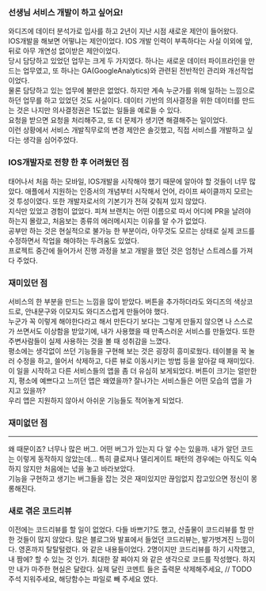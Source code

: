 ﻿### 선생님 서비스 개발이 하고 싶어요!  
와디즈에 데이터 분석가로 입사를 하고 2년이 지난 시점 새로운 제안이 들어왔다.  
IOS개발을 해보면 어떻냐는 제안이었다. IOS 개발 인력이 부족하다는 사실 이외에 앞, 뒤로 아무 개연성 없이받은 제안이었다.  
당시 담당하고 있었던 업무는 크게 두 가지였다. 하나는 새로운 데이터 파이프라인을 만드는 업무였고, 또 하나는 GA(GoogleAnalytics)와 관련된 전반적인 관리와 개선작업 이었다.  
물론 담당하고 있는 업무에 불만은 없었다. 하지만 계속 누군가를 위해 일하는 느낌으로 하던 업무를 하고 있었던 것도 사실이다. 데이터 기반의 의사결정을 위한 데이터를 만드는 것은 나지만 의사결정권은 1도없는 일들을 예로들 수 있다.  
요청을 받으면 요청을 처리해주고, 또 더 문제가 생기면 해결해주는 일이었다.  
이런 상황에서 서비스 개발직무로의 변경 제안은 솔깃했고, 직접 서비스를 개발하고 싶다는 생각을 심어주었다.

### IOS개발자로 전향 한 후 어려웠던 점
태어나서 처음 하는 모바일, IOS개발을 시작해야 했기 때문에 알아야 할 것들이 너무 많았다. 애플에서 지원하는 인증서의 개념부터 시작해서 언어, 라이프 싸이클까지 모르는 것 투성이였다.
또한 개발자로서의 기본기가 전혀 갖춰져 있지 않았다.  
지식만 있었고 경험이 없었다. 피쳐 브랜치는 어떤 이름으로 따서 어디에 PR을 날려야 하는지 몰랐고, 처음보는 종류의 에러메시지는 이유를 알 수가 없었다.  
공부만 하는 것은 현실적으로 불가능 한 부분이라, 아무것도 모르는 상태로 실제 코드를 수정하면서 작업을 해야하는 두려움도 있었다.  
프로젝트 중간에 들어가서 진행 과정을 보고 개발을 했던 것은 엄청난 스트레스를 가져다 주었다.

### 재미있던 점
서비스의 한 부분을 만드는 느낌을 많이 받았다. 버튼을 추가하더라도 와디즈의 색상코드로, 안내문구와 이모지도 와디즈스럽게 만들어야 했다.  
누군가 꼭 이렇게 해야한다라고 해서 만든다기 보다는 그렇게 만들지 않으면 나 스스로가 쓰면서도 이상함을 받았기에, 내가 사용했을 때 만족스러운 서비스를 만들었다. 또한 주변사람들이 실제 사용하는 것을 볼 때 성취감을 느꼈다.  
평소에는 생각없이 쓰던 기능들을 구현해 보는 것은 굉장히 흥미로웠다. 테이블을 꾹 눌러 수정을 하고, 쓸어서 삭제하고, 다른 뷰로 이동시키는 방법 등을 알아갈 때 재미있다.  
이 일을 시작하고 다른 서비스들의 앱을 좀 더 유심히 보게되었다. 버튼이 크기는 얼만한지, 평소에 예쁘다고 느끼던 앱은 왜였을까? 잘나가는 서비스들은 어떤 모습의 앱을 가지고 있을까?  
우리 앱은 지원하지 않아서 아쉬운 기능들도 적어놓게 되었다.

### 재미없던 점  


----------


왜 때문이죠? 너무나 많은 버그. 어떤 버그가 있는지 다 알 수는 있을까. 내가 알던 코드는 이렇게 동작하지 않았는데... 특히 클로져나 델리게이트 패턴의 경우에는 아직도 익숙하지 않지만 처음에는 넋을 놓고 바라보았다.  
기능을 구현하고 생기는 버그들을 잡는 것은 재미있지만 끊임없지 잡고있으면 정신이 몽롱해진다.

### 새로 겪은 코드리뷰
이전에는 코드리뷰를 할 일이 없었다. 다들 바쁘기?도 했고, 산출물이 코드리뷰를 할 만한 것들이 많지 않았다. 많은 블로그와 발표에서 들었던 코드리뷰는, 발가벗겨진 느낌이다. 영혼까지 탈탈털렸다. 와 같은 내용들이었다. 2명이지만 코드리뷰를 하기 시작했고, 내 짬에? 할 수 있는 것 인가. 최대한 잘 짜야지 와 같은 생각으로 코드를 작성했다. 하지만 내가 마주한 현실은 달랐다. 실제 달린 코멘트 들은 출력문 삭제해주세요, // TODO 주석 지워주세요, 해당함수는 파일로 빼 주세요 였다.

